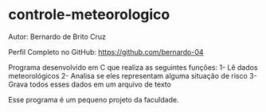 # controle-meteorologico

Autor: Bernardo de Brito Cruz

Perfil Completo no GitHub: https://github.com/bernardo-04

Programa desenvolvido em C que realiza as seguintes funções:
1- Lê dados meteorológicos
2- Analisa se eles representam alguma situação de risco
3- Grava todos esses dados em um arquivo de texto

Esse programa é um pequeno projeto da faculdade.
